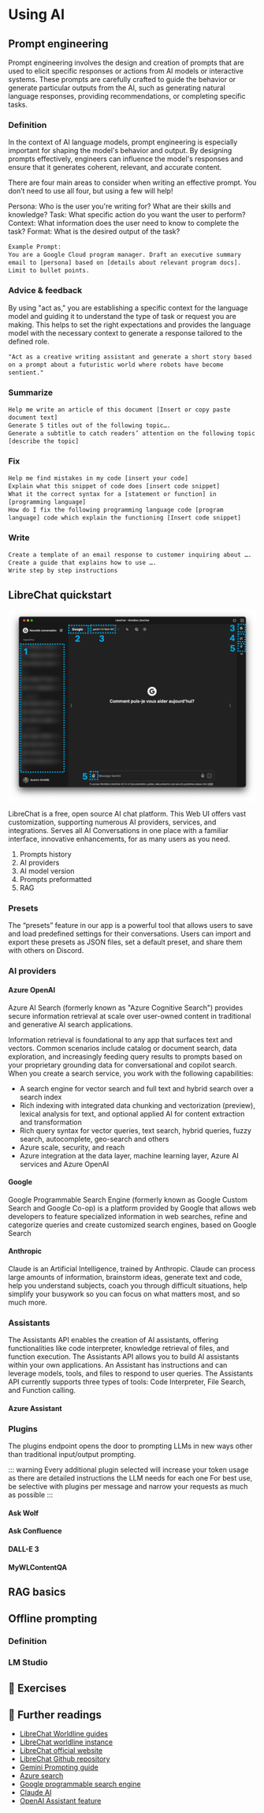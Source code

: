 # Using AI

## Prompt engineering
Prompt engineering involves the design and creation of prompts that are used to elicit specific responses or actions from AI models or interactive systems. These prompts are carefully crafted to guide the behavior or generate particular outputs from the AI, such as generating natural language responses, providing recommendations, or completing specific tasks.

### Definition

In the context of AI language models, prompt engineering is especially important for shaping the model's behavior and output. By designing prompts effectively, engineers can influence the model's responses and ensure that it generates coherent, relevant, and accurate content.

There are four main areas to consider when writing an effective prompt. You don’t need to use all four, but using a few will help!

Persona: Who is the user you're writing for? What are their skills and knowledge?
Task: What specific action do you want the user to perform?
Context: What information does the user need to know to complete the task?
Format: What is the desired output of the task?

```
Example Prompt:
You are a Google Cloud program manager. Draft an executive summary email to [persona] based on [details about relevant program docs]. Limit to bullet points.
```

### Advice & feedback
By using "act as," you are establishing a specific context for the language model and guiding it to understand the type of task or request you are making. This helps to set the right expectations and provides the language model with the necessary context to generate a response tailored to the defined role.

```
"Act as a creative writing assistant and generate a short story based on a prompt about a futuristic world where robots have become sentient."
```

### Summarize
```
Help me write an article of this document [Insert or copy paste document text]
Generate 5 titles out of the following topic….
Generate a subtitle to catch readers’ attention on the following topic [describe the topic]
```

### Fix 
```
Help me find mistakes in my code [insert your code]
Explain what this snippet of code does [insert code snippet]
What it the correct syntax for a [statement or function] in [programming language]
How do I fix the following programming language code [program language] code which explain the functioning [Insert code snippet]
```

### Write
```
Create a template of an email response to customer inquiring about ….
Create a guide that explains how to use ….
Write step by step instructions
```

## LibreChat quickstart
![librechat_interface](../assets/images/librechat_interface.png)

LibreChat is a free, open source AI chat platform. This Web UI offers vast customization, supporting numerous AI providers, services, and integrations. Serves all AI Conversations in one place with a familiar interface, innovative enhancements, for as many users as you need.

1. Prompts history
2. AI providers 
3. AI model version
4. Prompts preformatted
5. RAG

### Presets
The “presets” feature in our app is a powerful tool that allows users to save and load predefined settings for their conversations. Users can import and export these presets as JSON files, set a default preset, and share them with others on Discord.

### AI providers 

#### Azure OpenAI
Azure AI Search (formerly known as "Azure Cognitive Search") provides secure information retrieval at scale over user-owned content in traditional and generative AI search applications.

Information retrieval is foundational to any app that surfaces text and vectors. Common scenarios include catalog or document search, data exploration, and increasingly feeding query results to prompts based on your proprietary grounding data for conversational and copilot search. When you create a search service, you work with the following capabilities:

* A search engine for vector search and full text and hybrid search over a search index
* Rich indexing with integrated data chunking and vectorization (preview), lexical analysis for text, and optional applied AI for content extraction and transformation
* Rich query syntax for vector queries, text search, hybrid queries, fuzzy search, autocomplete, geo-search and others
* Azure scale, security, and reach
* Azure integration at the data layer, machine learning layer, Azure AI services and Azure OpenAI

#### Google
Google Programmable Search Engine (formerly known as Google Custom Search and Google Co-op) is a platform provided by Google that allows web developers to feature specialized information in web searches, refine and categorize queries and create customized search engines, based on Google Search

#### Anthropic
Claude is an Artificial Intelligence, trained by Anthropic. Claude can process large amounts of information, brainstorm ideas, generate text and code, help you understand subjects, coach you through difficult situations, help simplify your busywork so you can focus on what matters most, and so much more.

### Assistants 
The Assistants API enables the creation of AI assistants, offering functionalities like code interpreter, knowledge retrieval of files, and function execution. The Assistants API allows you to build AI assistants within your own applications. An Assistant has instructions and can leverage models, tools, and files to respond to user queries. The Assistants API currently supports three types of tools: Code Interpreter, File Search, and Function calling.

#### Azure Assistant

### Plugins
The plugins endpoint opens the door to prompting LLMs in new ways other than traditional input/output prompting.

::: warning 
Every additional plugin selected will increase your token usage as there are detailed instructions the LLM needs for each one
For best use, be selective with plugins per message and narrow your requests as much as possible
:::

#### Ask Wolf
#### Ask Confluence
#### DALL-E 3
#### MyWLContentQA

## RAG basics

## Offline prompting 

### Definition
### LM Studio

## 🧪 Exercises

## 📖 Further readings
* [LibreChat Worldline guides](https://worldline365.sharepoint.com/:u:/r/sites/GenerativeAIQA/SitePages/LibreChat-guides.aspx?csf=1&web=1&e=evKJpU)
* [LibreChat worldline instance](https://librechat.as8677.net/login)
* [LibreChat official website](https://www.librechat.ai/)
* [LibreChat Github repository](https://github.com/danny-avila/LibreChat)
* [Gemini Prompting guide]()
* [Azure search](https://learn.microsoft.com/en-us/azure/search/search-what-is-azure-search)
* [Google programmable search engine](https://programmablesearchengine.google.com/about/)
* [Claude AI](https://www.anthropic.com/)
* [OpenAI Assistant feature](https://platform.openai.com/docs/assistants/overview)


